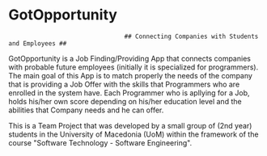 # GotOpportunity
                                    ## Connecting Companies with Students and Employees ##
 
GotOpportunity is a Job Finding/Providing App that connects companies with probable future employees (initially it is specialized for programmers). The main goal of this App is to match properly the needs of the company that is providing a Job Offer with the skills that Programmers who are enrolled in the system have. Each Programmer who is apllying for a Job, holds his/her own score depending on his/her education level and the abilities that Company needs and he can offer.

This is a Team Project that was developed by a small group of (2nd year) students in the University of Macedonia (UoM) within the framework of the course "Software Technology - Software Engineering".
 
 

